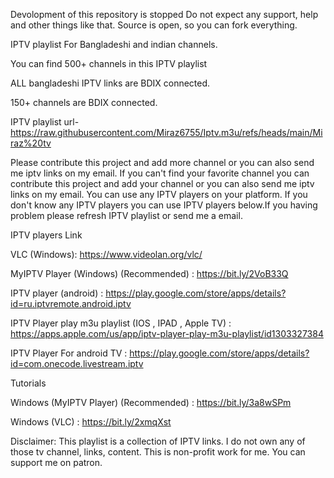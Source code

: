 Devolopment of this repository is stopped Do not expect any support, help and other things like that. Source is open, so you can fork everything.

IPTV playlist For Bangladeshi and indian channels.

You can find 500+ channels in this IPTV playlist

ALL bangladeshi IPTV links are BDIX connected.

150+ channels are BDIX connected.

IPTV playlist url- https://raw.githubusercontent.com/Miraz6755/Iptv.m3u/refs/heads/main/Miraz%20tv

Please contribute this project and add more channel or you can also send me iptv links on my email. If you can't find your favorite channel you can contribute this project and add your channel or you can also send me iptv links on my email. You can use any IPTV players on your platform. If you don't know any IPTV players you can use IPTV players below.If you having problem please refresh IPTV playlist or send me a email.

IPTV players Link

VLC (Windows): https://www.videolan.org/vlc/

MyIPTV Player (Windows) (Recommended) : https://bit.ly/2VoB33Q

IPTV player (android) : https://play.google.com/store/apps/details?id=ru.iptvremote.android.iptv

IPTV Player play m3u playlist (IOS , IPAD , Apple TV) : https://apps.apple.com/us/app/iptv-player-play-m3u-playlist/id1303327384

IPTV Player For android TV : https://play.google.com/store/apps/details?id=com.onecode.livestream.iptv

Tutorials

Windows (MyIPTV Player) (Recommended) : https://bit.ly/3a8wSPm

Windows (VLC) : https://bit.ly/2xmqXst

Disclaimer: This playlist is a collection of IPTV links. I do not own any of those tv channel, links, content. This is non-profit work for me. You can support me on patron.
